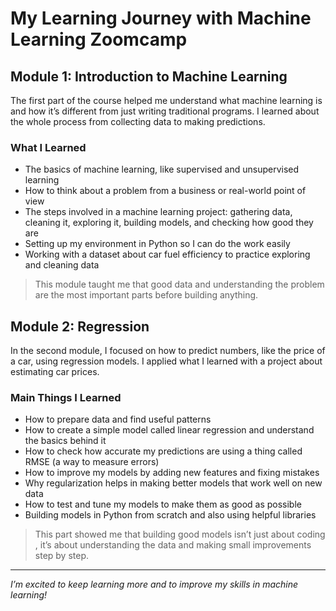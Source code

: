 # My Learning Journey with Machine Learning Zoomcamp

## Module 1: Introduction to Machine Learning

The first part of the course helped me understand what machine learning is and how it’s different from just writing traditional programs. I learned about the whole process from collecting data to making predictions.

### What I Learned
- The basics of machine learning, like supervised and unsupervised learning  
- How to think about a problem from a business or real-world point of view  
- The steps involved in a machine learning project: gathering data, cleaning it, exploring it, building models, and checking how good they are  
- Setting up my environment in Python so I can do the work easily  
- Working with a dataset about car fuel efficiency to practice exploring and cleaning data  

> This module taught me that good data and understanding the problem are the most important parts before building anything.

## Module 2: Regression

In the second module, I focused on how to predict numbers, like the price of a car, using regression models. I applied what I learned with a project about estimating car prices.

### Main Things I Learned
- How to prepare data and find useful patterns  
- How to create a simple model called linear regression and understand the basics behind it  
- How to check how accurate my predictions are using a thing called RMSE (a way to measure errors)  
- How to improve my models by adding new features and fixing mistakes  
- Why regularization helps in making better models that work well on new data  
- How to test and tune my models to make them as good as possible  
- Building models in Python from scratch and also using helpful libraries  

> This part showed me that building good models isn’t just about coding , it’s about understanding the data and making small improvements step by step.

---

*I’m excited to keep learning more and to improve my skills in machine learning!*

